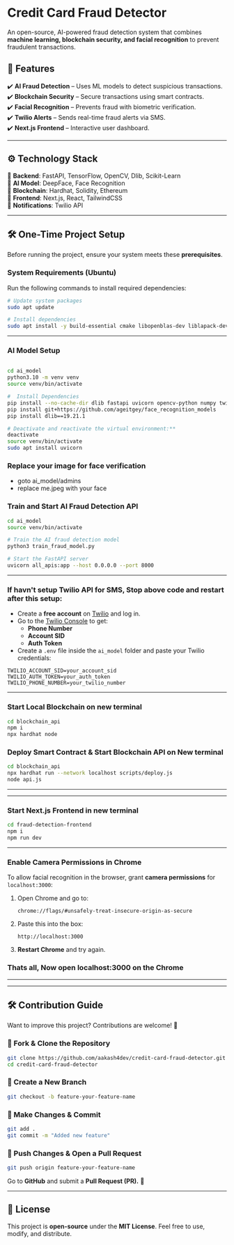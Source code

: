 # **Credit Card Fraud Detector**  
An open-source, AI-powered fraud detection system that combines **machine learning, blockchain security, and facial recognition** to prevent fraudulent transactions.

## **📌 Features**
✔️ **AI Fraud Detection** – Uses ML models to detect suspicious transactions.  
✔️ **Blockchain Security** – Secure transactions using smart contracts.  
✔️ **Facial Recognition** – Prevents fraud with biometric verification.  
✔️ **Twilio Alerts** – Sends real-time fraud alerts via SMS.  
✔️ **Next.js Frontend** – Interactive user dashboard.  

---

## **⚙️ Technology Stack**
🔹 **Backend**: FastAPI, TensorFlow, OpenCV, Dlib, Scikit-Learn  
🔹 **AI Model**: DeepFace, Face Recognition  
🔹 **Blockchain**: Hardhat, Solidity, Ethereum  
🔹 **Frontend**: Next.js, React, TailwindCSS  
🔹 **Notifications**: Twilio API  

---

## **🛠️ One-Time Project Setup**
Before running the project, ensure your system meets these **prerequisites**.

### **System Requirements (Ubuntu)**
Run the following commands to install required dependencies:  
```sh
# Update system packages
sudo apt update

# Install dependencies
sudo apt install -y build-essential cmake libopenblas-dev liblapack-dev libx11-dev libgtk-3-dev python3.10
```

---

### **AI Model Setup**

```sh

cd ai_model
python3.10 -m venv venv
source venv/bin/activate

#  Install Dependencies
pip install --no-cache-dir dlib fastapi uvicorn opencv-python numpy twilio joblib pandas pillow scikit-learn python-dotenv deepface tensorflow-cpu tf-keras python-multipart
pip install git+https://github.com/ageitgey/face_recognition_models
pip install dlib==19.21.1

# Deactivate and reactivate the virtual environment:**
deactivate
source venv/bin/activate
sudo apt install uvicorn
```

### Replace your image for face verification
- goto ai_model/admins
- replace me.jpeg with your face


### **Train and Start AI Fraud Detection API**
```sh
cd ai_model
source venv/bin/activate

# Train the AI fraud detection model
python3 train_fraud_model.py

# Start the FastAPI server
uvicorn all_apis:app --host 0.0.0.0 --port 8000
```

---

### If havn't setup Twilio API for SMS, Stop above code and restart after this setup:
- Create a **free account** on [Twilio](https://twilio.com/) and log in.  
- Go to the [Twilio Console](https://console.twilio.com/) to get:  
  - **Phone Number**  
  - **Account SID**  
  - **Auth Token**  
- Create a `.env` file inside the `ai_model` folder and paste your Twilio credentials:
```env
TWILIO_ACCOUNT_SID=your_account_sid
TWILIO_AUTH_TOKEN=your_auth_token
TWILIO_PHONE_NUMBER=your_twilio_number
```

---


### **Start Local Blockchain on new terminal**
```sh
cd blockchain_api
npm i 
npx hardhat node
```

### **Deploy Smart Contract & Start Blockchain API on New terminal**
```sh
cd blockchain_api
npx hardhat run --network localhost scripts/deploy.js
node api.js
```

---

---

### **Start Next.js Frontend in new terminal**
```sh
cd fraud-detection-frontend
npm i
npm run dev
```
---

### **Enable Camera Permissions in Chrome**
To allow facial recognition in the browser, grant **camera permissions** for `localhost:3000`:

1. Open Chrome and go to:  
   ```
   chrome://flags/#unsafely-treat-insecure-origin-as-secure
   ```
2. Paste this into the box:  
   ```
   http://localhost:3000
   ```
3. **Restart Chrome** and try again.

### Thats all, Now open localhost:3000 on the Chrome

---
---

## **🛠️ Contribution Guide**
Want to improve this project? Contributions are welcome! 🎉  

### **🔹 Fork & Clone the Repository**
```sh
git clone https://github.com/aakash4dev/credit-card-fraud-detector.git
cd credit-card-fraud-detector
```

### **🔹 Create a New Branch**
```sh
git checkout -b feature-your-feature-name
```

### **🔹 Make Changes & Commit**
```sh
git add .
git commit -m "Added new feature"
```

### **🔹 Push Changes & Open a Pull Request**
```sh
git push origin feature-your-feature-name
```
Go to **GitHub** and submit a **Pull Request (PR).** 🚀

---

## **📜 License**
This project is **open-source** under the **MIT License**. Feel free to use, modify, and distribute.

